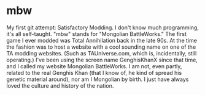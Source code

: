 # mbw
My first git attempt: Satisfactory Modding.
I don't know much programming, it's all self-taught.  "mbw" stands for "Mongolian BattleWorks." The first
game I ever modded was Total Annihilation back in the late 90s. At the time the fashion was to host a
website with a cool sounding name on one of the TA modding websites. (Such as TAUniverse.com, which is,
incidentally, still operating.) I've been using the screen name GenghisKhanX since that time, and I called
my website Mongolian BattleWorks. I am not, even partly, related to the real Genghis Khan (that I know of,
he kind of spread his genetic material around), nor am I Mongolian by birth. I just have always loved the 
culture and history of the nation.
